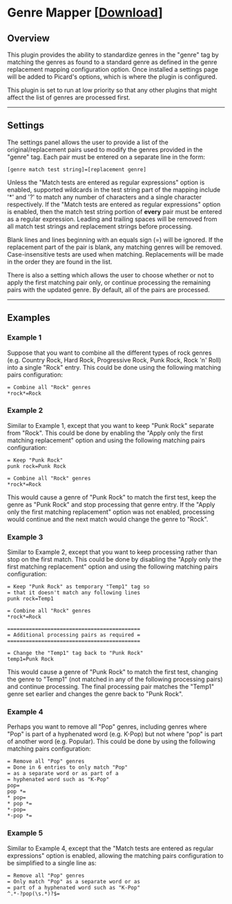 # Genre Mapper \[[Download](https://github.com/rdswift/picard-plugins/raw/2.0_RDS_Plugins/plugins/genre_mapper/genre_mapper.zip)\]

## Overview

This plugin provides the ability to standardize genres in the "genre" tag by matching the genres as found to a standard genre as defined in the genre replacement mapping configuration option. Once installed a settings page will be added to Picard's options, which is where the plugin is configured.

This plugin is set to run at low priority so that any other plugins that might affect the list of genres are processed first.

---

## Settings

The settings panel allows the user to provide a list of the original/replacement pairs used to modify the genres provided in the "genre" tag. Each pair must be entered on a separate line in the form:

```
[genre match test string]=[replacement genre]
```

Unless the "Match tests are entered as regular expressions" option is enabled, supported wildcards in the test string part of the mapping include '*' and '?' to match any number of characters and a single character respectively.  If the "Match tests are entered as regular expressions" option is enabled, then the match test string portion of **every** pair must be entered as a regular expression.  Leading and trailing spaces will be removed from all match test strings and replacement strings before processing.

Blank lines and lines beginning with an equals sign (=) will be ignored. If the replacement part of the pair is blank, any matching genres will be removed. Case-insensitive tests are used when matching. Replacements will be made in the order they are found in the list.

There is also a setting which allows the user to choose whether or not to apply the first matching pair only, or continue processing the remaining pairs with the updated genre.  By default, all of the pairs are processed.

---

## Examples

### Example 1

Suppose that you want to combine all the different types of rock genres (e.g. Country Rock, Hard Rock, Progressive Rock, Punk Rock, Rock 'n' Roll) into a single "Rock" entry.  This could be done using the following matching pairs configuration:

```
= Combine all "Rock" genres
*rock*=Rock
```


### Example 2

Similar to Example 1, except that you want to keep "Punk Rock" separate from "Rock".  This could be done by enabling the "Apply only the first matching replacement" option and using the following matching pairs configuration:

```
= Keep "Punk Rock"
punk rock=Punk Rock

= Combine all "Rock" genres
*rock*=Rock
```

This would cause a genre of "Punk Rock" to match the first test, keep the genre as "Punk Rock" and stop processing that genre entry.  If the "Apply only the first matching replacement" option was not enabled, processing would continue and the next match would change the genre to "Rock".


### Example 3

Similar to Example 2, except that you want to keep processing rather than stop on the first match.  This could be done by disabling the "Apply only the first matching replacement" option and using the following matching pairs configuration:

```
= Keep "Punk Rock" as temporary "Temp1" tag so
= that it doesn't match any following lines
punk rock=Temp1

= Combine all "Rock" genres
*rock*=Rock

===========================================
= Additional processing pairs as required =
===========================================

= Change the "Temp1" tag back to "Punk Rock"
temp1=Punk Rock
```

This would cause a genre of "Punk Rock" to match the first test, changing the genre to "Temp1" (not matched in any of the following processing pairs) and continue processing.  The final processing pair matches the "Temp1" genre set earlier and changes the genre back to "Punk Rock".


### Example 4

Perhaps you want to remove all "Pop" genres, including genres where "Pop" is part of a hyphenated word (e.g. K-Pop) but not where "pop" is part of another word (e.g. Popular).  This could be done by using the following matching pairs configuration:

```
= Remove all "Pop" genres
= Done in 6 entries to only match "Pop"
= as a separate word or as part of a
= hyphenated word such as "K-Pop"
pop=
pop *=
* pop=
* pop *=
*-pop=
*-pop *=
```

### Example 5

Similar to Example 4, except that the "Match tests are entered as regular expressions" option is enabled, allowing the matching pairs configuration to be simplified to a single line as:

```
= Remove all "Pop" genres
= Only match "Pop" as a separate word or as
= part of a hyphenated word such as "K-Pop"
^.*-?pop(\s.*)?$=
```
